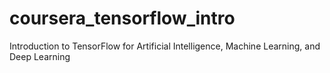 # coursera_tensorflow_intro
Introduction to TensorFlow for Artificial Intelligence, Machine Learning, and Deep Learning
